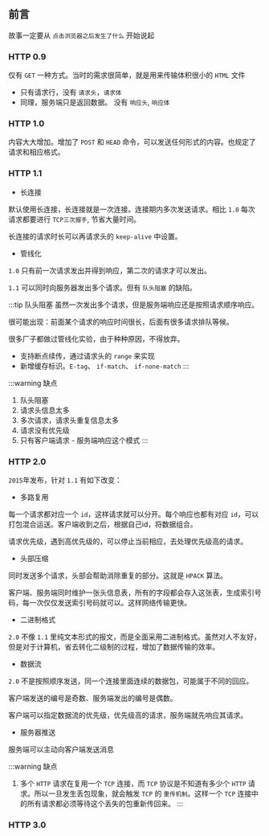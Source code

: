 ## 前言

故事一定要从 `点击浏览器之后发生了什么` 开始说起


### HTTP 0.9

仅有 `GET` 一种方式。当时的需求很简单，就是用来传输体积很小的 `HTML` 文件

- 只有请求行，没有 `请求头`，`请求体`
- 同理，服务端只是返回数据。 没有 `响应头`, `响应体`

### HTTP 1.0

内容大大增加。增加了 `POST` 和 `HEAD` 命令，可以发送任何形式的内容。也规定了请求和相应格式。

### HTTP 1.1

- 长连接

默认使用长连接，长连接就是一次连接。连接期内多次发送请求。相比 `1.0` 每次请求都要进行 `TCP三次握手`, 节省大量时间。

长连接的请求时长可以再请求头的 `keep-alive` 中设置。

- 管线化

`1.0` 只有前一次请求发出并得到响应，第二次的请求才可以发出。

`1.1` 可以同时向服务器发出多个请求。但有 `队头阻塞` 的缺陷。

:::tip 队头阻塞
虽然一次发出多个请求，但是服务端响应还是按照请求顺序响应。

很可能出现：前面某个请求的响应时间很长，后面有很多请求排队等候。

很多厂子都做过管线化实验，由于种种原因，不得放弃。
- 支持断点续传，通过请求头的 `range`  来实现
- 新增缓存标识。`E-tag`、 `if-match`、 `if-none-match`
:::

:::warning 缺点
1. 队头阻塞
2. 请求头信息太多
3. 多次请求，请求头重复信息太多
4. 请求没有优先级
5. 只有客户端请求 - 服务端响应这个模式
:::


### HTTP 2.0

`2015`年发布，针对 `1.1` 有如下改变：

- 多路复用

每一个请求都对应一个 `id`，这样请求就可以分开。每个响应也都有对应 `id`，可以打包混合运送。客户端收到之后，根据自己id，将数据组合。

请求优先级，遇到高优先级的，可以停止当前相应，去处理优先级高的请求。

- 头部压缩

同时发送多个请求，头部会帮助消除重复的部分。这就是 `HPACK` 算法。

客户端、服务端同时维护一张头信息表，所有的字段都会存入这张表，生成索引号码，每一次仅仅发送索引号码就可以。这样网络传输更快。

- 二进制格式

`2.0` 不像 `1.1` 里纯文本形式的报文，而是全面采用二进制格式。虽然对人不友好，但是对于计算机，省去转化二级制的过程，增加了数据传输的效率。

- 数据流

`2.0` 不是按照顺序发送，同一个连接里面连续的数据包，可能属于不同的回应。

客户端发送的编号是奇数、服务端发出的编号是偶数。

客户端可以指定数据流的优先级，优先级高的请求，服务端就先响应其请求。

- 服务器推送

服务端可以主动向客户端发送消息

:::warning 缺点
1. 多个 `HTTP` 请求在复用一个 `TCP` 连接，而 `TCP` 协议是不知道有多少个 `HTTP` 请求。所以一旦发生丢包现象，就会触发 `TCP` 的 `重传机制`。这样一个 `TCP` 连接中的所有请求都必须等待这个丢失的包重新传回来。
:::


### HTTP 3.0